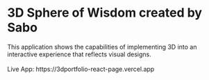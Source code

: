 <h1>3D Sphere of Wisdom created by Sabo</h1>
This application shows the capabilities of implementing 3D into an interactive experience that reflects visual designs.
<br>
<br>
Live App: https://3dportfolio-react-page.vercel.app
<br>
<br>
